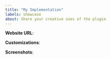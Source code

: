 ```yaml
---
title: "My Implementation"
labels: showcase
about: Share your creative uses of the plugin
---
```


**Website URL**:  

**Customizations**:


**Screenshots**:
<!-- Before/after images -->